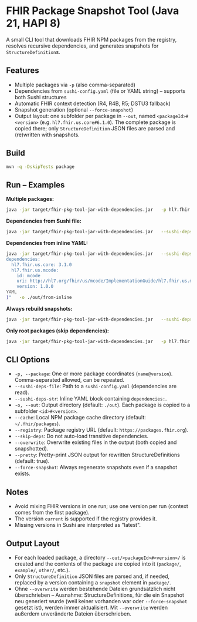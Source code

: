 # FHIR Package Snapshot Tool (Java 21, HAPI 8)

A small CLI tool that downloads FHIR NPM packages from the registry, resolves recursive dependencies, and generates snapshots for `StructureDefinition`s.

## Features
- Multiple packages via `-p` (also comma-separated)
- Dependencies from `sushi-config.yaml` (file or YAML string) – supports both Sushi structures
- Automatic FHIR context detection (R4, R4B, R5; DSTU3 fallback)
- Snapshot generation (optional `--force-snapshot`)
- Output layout: one subfolder per package in `--out`, named `<packageId>#<version>` (e.g. `hl7.fhir.us.core#6.1.0`). The complete package is copied there; only `StructureDefinition` JSON files are parsed and (re)written with snapshots.

## Build
```bash
mvn -q -DskipTests package
```

## Run – Examples

**Multiple packages:**
```bash
java -jar target/fhir-pkg-tool-jar-with-dependencies.jar   -p hl7.fhir.r4.core@4.0.1   -p hl7.fhir.us.core@6.1.0,hl7.fhir.au.core@5.0.0   -o ./out/mix
```

**Dependencies from Sushi file:**
```bash
java -jar target/fhir-pkg-tool-jar-with-dependencies.jar   --sushi-deps-file ./sushi-config.yaml   -o ./out/from-sushi
```

**Dependencies from inline YAML:**
```bash
java -jar target/fhir-pkg-tool-jar-with-dependencies.jar   --sushi-deps-str "$(cat <<'YAML' 
dependencies:
  hl7.fhir.us.core: 3.1.0
  hl7.fhir.us.mcode:
    id: mcode
    uri: http://hl7.org/fhir/us/mcode/ImplementationGuide/hl7.fhir.us.mcode
    version: 1.0.0
YAML
)"   -o ./out/from-inline
```

**Always rebuild snapshots:**
```bash
java -jar target/fhir-pkg-tool-jar-with-dependencies.jar   --sushi-deps-file ./sushi-config.yaml   --force-snapshot
```

**Only root packages (skip dependencies):**
```bash
java -jar target/fhir-pkg-tool-jar-with-dependencies.jar   -p hl7.fhir.r5.core@5.0.0 -p hl7.fhir.uv.tools@current   --skip-deps
```

## CLI Options

- `-p, --package`: One or more package coordinates (`name@version`). Comma-separated allowed, can be repeated.
- `--sushi-deps-file`: Path to a `sushi-config.yaml` (dependencies are read).
- `--sushi-deps-str`: Inline YAML block containing `dependencies:`.
- `-o, --out`: Output directory (default: `./out`). Each package is copied to a subfolder `<id>#<version>`.
- `--cache`: Local NPM package cache directory (default: `~/.fhir/packages`).
- `--registry`: Package registry URL (default: `https://packages.fhir.org`).
- `--skip-deps`: Do not auto-load transitive dependencies.
- `--overwrite`: Overwrite existing files in the output (both copied and snapshotted).
- `--pretty`: Pretty-print JSON output for rewritten StructureDefinitions (default: true).
- `--force-snapshot`: Always regenerate snapshots even if a snapshot exists.

## Notes
- Avoid mixing FHIR versions in one run; use one version per run (context comes from the first package).
- The version `current` is supported if the registry provides it.
- Missing versions in Sushi are interpreted as "latest".

## Output Layout

- For each loaded package, a directory `--out/<packageId>#<version>/` is created and the contents of the package are copied into it (`package/`, `example/`, `other/`, etc.).
- Only `StructureDefinition` JSON files are parsed and, if needed, replaced by a version containing a `snapshot` element in `package/`.
- Ohne `--overwrite` werden bestehende Dateien grundsätzlich nicht überschrieben – Ausnahme: StructureDefinitions, für die ein Snapshot neu generiert wurde (weil keiner vorhanden war oder `--force-snapshot` gesetzt ist), werden immer aktualisiert. Mit `--overwrite` werden außerdem unveränderte Dateien überschrieben.
